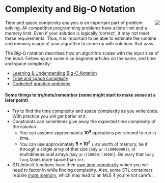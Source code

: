 # Complexity and Big-O Notation
<img align="right" src="https://user-images.githubusercontent.com/55075129/126883333-3e22bcd2-522b-4f97-b457-1aae0304c565.png"/>

Time and space complexity analysis is an important part of problem solving. All competitive programming problems have a time limit and a memory limit. Even if your solution is logically 'correct', it may not meet these requirements. Thus, it is important to be able to estimate the runtime and memory usage of your algorithm to come up with solutions that pass.

The Big-O notation describes how an algorithm scales with the input size of the input. Following are some nice beginner articles on the same, and time and space complexity:
* [Learning & Understanding Big-O Notation](https://www.topcoder.com/blog/learning-understanding-big-o-notation/)
* [Time and space complexity](https://www.hackerearth.com/practice/basic-programming/complexity-analysis/time-and-space-complexity/tutorial/)
* [Codechef practice problems](https://discuss.codechef.com/t/multiple-choice-questions-related-to-testing-knowledge-about-time-and-space-complexity-of-a-program/17976)

#### Some things to try/note/remember (some might start to make sense at a later point)
* Try to find the time complexity and space complexity as you write code. With practice you will get better at it.
* Constraints can sometimes give away the expected time complexity of the solution.
    * You can assume approximately **10<sup>8</sup>** operations per second to run in time. 
    * You can use approximately **5 * 10<sup>7</sup>** `int`s worth of memory, be it through a single array of that size (say `arr[10000000]`), or multidimensional arrays (say `arr[10000][1000]`). Be wary that `long long` takes more space than `int`.
* STL/inbuilt functions have their [own time complexity](https://users.cs.northwestern.edu/~riesbeck/programming/c++/stl-summary.html) which you will need to factor in while finding complexity. Also, some STL containers require [more memory](https://pasteboard.co/J6ODpDi.jpg), which may lead to an MLE if you're not careful.